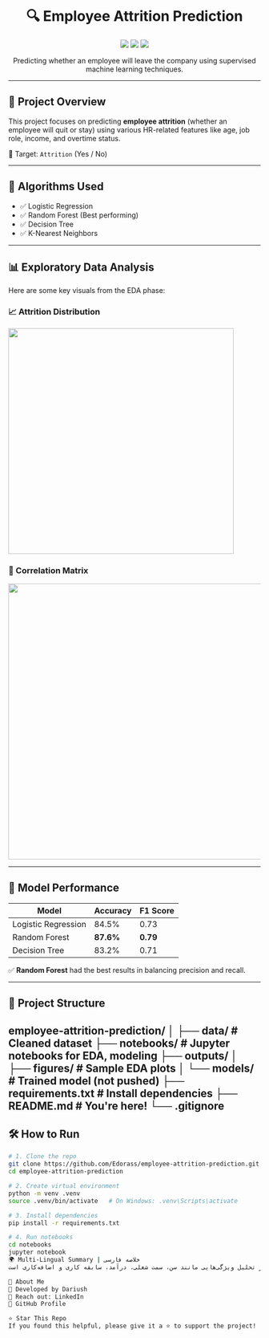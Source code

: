 <h1 align="center">🔍 Employee Attrition Prediction</h1>

<p align="center">
  <img src="https://img.shields.io/badge/Machine%20Learning-RandomForest-green" />
  <img src="https://img.shields.io/badge/Python-3.10-blue" />
  <img src="https://img.shields.io/badge/Status-Completed-success" />
</p>

<p align="center">
  Predicting whether an employee will leave the company using supervised machine learning techniques.
</p>

---

## 📌 Project Overview

This project focuses on predicting **employee attrition** (whether an employee will quit or stay) using various HR-related features like age, job role, income, and overtime status.

🎯 Target: `Attrition` (Yes / No)

---

## 🧠 Algorithms Used

- ✅ Logistic Regression
- ✅ Random Forest (Best performing)
- ✅ Decision Tree
- ✅ K-Nearest Neighbors

---

## 📊 Exploratory Data Analysis

Here are some key visuals from the EDA phase:

### 📈 Attrition Distribution

<img src="outputs/figures/hist_Distribution of Attrition (Target Variable).png" width="450"/>

### 🧬 Correlation Matrix

<img src="outputs/figures/hist_Correlation Matrix.png" width="550"/>

---

## 🧪 Model Performance

| Model               | Accuracy | F1 Score |
|--------------------|----------|----------|
| Logistic Regression| 84.5%    | 0.73     |
| Random Forest      | **87.6%**| **0.79** |
| Decision Tree      | 83.2%    | 0.71     |

✅ **Random Forest** had the best results in balancing precision and recall.

---

## 📁 Project Structure

employee-attrition-prediction/
│
├── data/ # Cleaned dataset
├── notebooks/ # Jupyter notebooks for EDA, modeling
├── outputs/
│ ├── figures/ # Sample EDA plots
│ └── models/ # Trained model (not pushed)
├── requirements.txt # Install dependencies
├── README.md # You're here!
└── .gitignore
---

## 🛠️ How to Run

```bash
# 1. Clone the repo
git clone https://github.com/Edorass/employee-attrition-prediction.git
cd employee-attrition-prediction

# 2. Create virtual environment
python -m venv .venv
source .venv/bin/activate   # On Windows: .venv\Scripts\activate

# 3. Install dependencies
pip install -r requirements.txt

# 4. Run notebooks
cd notebooks
jupyter notebook
🌍 Multi-Lingual Summary | خلاصه فارسی
این پروژه با استفاده از الگوریتم‌های یادگیری ماشین سعی می‌کند پیش‌بینی کند که آیا کارمند از شرکت استعفا خواهد داد یا خیر. تمرکز بر تحلیل ویژگی‌هایی مانند سن، سمت شغلی، درآمد، سابقه کاری و اضافه‌کاری است.

🙋 About Me
👤 Developed by Dariush
📧 Reach out: LinkedIn
🔗 GitHub Profile

⭐ Star This Repo
If you found this helpful, please give it a ⭐ to support the project!

